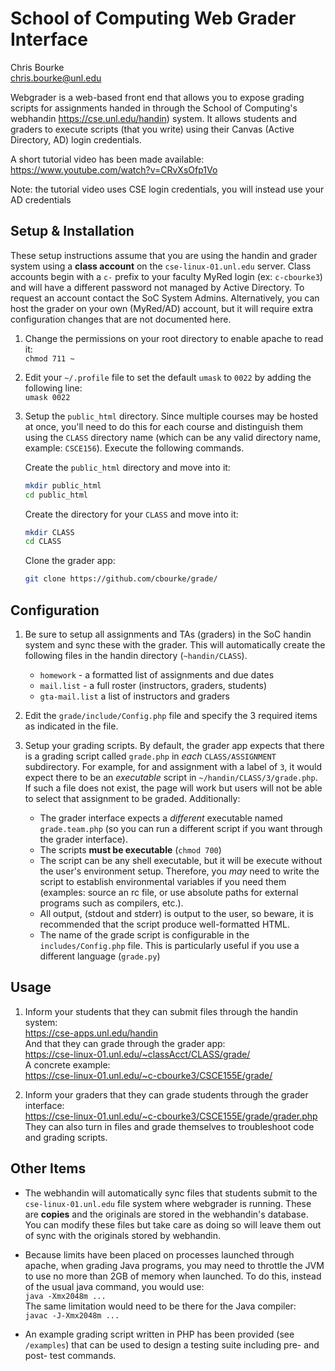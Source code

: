 
# School of Computing Web Grader Interface

Chris Bourke  
chris.bourke@unl.edu

Webgrader is a web-based front end that allows you to expose grading
scripts for assignments handed in through the School of Computing's webhandin
<https://cse.unl.edu/handin>) system. It allows students and graders to
execute scripts (that you write) using their Canvas (Active Directory, AD)
login credentials.

A short tutorial video has been made available:
https://www.youtube.com/watch?v=CRvXsOfp1Vo

Note: the tutorial video uses CSE login credentials, you will instead use your
AD credentials

## Setup & Installation

These setup instructions assume that you are using the handin and grader
system using a **class account** on the `cse-linux-01.unl.edu` server.
Class accounts begin with a `c-` prefix to your faculty MyRed login
(ex: `c-cbourke3`) and will have a different password not managed by
Active Directory.  To request an account contact the SoC System Admins.
Alternatively, you can host the grader on your own (MyRed/AD) account, but
it will require extra configuration changes that are not documented here.

1. Change the permissions on your root directory to enable apache to
   read it:  
   `chmod 711 ~`

2. Edit your `~/.profile` file to set the default `umask` to `0022` by
   adding the following line:  
   `umask 0022`

3. Setup the `public_html` directory.  Since multiple courses may be
   hosted at once, you'll need to do this for each course and distinguish
   them using the `CLASS` directory name (which can be any valid directory
   name, example: `CSCE156`).  Execute the following commands.

   Create the `public_html` directory and move into it:  
   ```bash
   mkdir public_html
   cd public_html
   ```

   Create the directory for your `CLASS` and move into it:  
   ```bash
   mkdir CLASS
   cd CLASS
   ```

   Clone the grader app:  
   ```bash
   git clone https://github.com/cbourke/grade/
   ```

## Configuration

1. Be sure to setup all assignments and TAs (graders) in the SoC handin system
   and sync these with the grader.  This will automatically create the following
   files in the handin directory (`~handin/CLASS`).
     * `homework` - a formatted list of assignments and due dates
     * `mail.list` - a full roster (instructors, graders, students)
     * `gta-mail.list` a list of instructors and graders

2. Edit the `grade/include/Config.php` file and specify the 3 required items as
   indicated in the file.

3. Setup your grading scripts.  By default, the grader app expects that there
   is a grading script called `grade.php` in *each* `CLASS/ASSIGNMENT`
   subdirectory.  For example, for and assignment with a label of `3`, it
   would expect there to be an *executable* script in `~/handin/CLASS/3/grade.php`.  
   If such a file does not exist, the page will work but users will not be
   able to select that assignment to be graded. Additionally:  
     * The grader interface expects a *different* executable named
       `grade.team.php` (so you can run a different script if you want through
       the grader interface).
     * The scripts **must be executable** (`chmod 700`)
     * The script can be any shell executable, but it will be execute
       without the user's environment setup.  Therefore, you *may* need
       to write the script to establish environmental variables if you
       need them (examples: source an rc file, or use absolute paths for
       external programs such as compilers, etc.).
     * All output, (stdout and stderr) is output to the user, so beware, it is
       recommended that the script produce well-formatted HTML.
     * The name of the grade script is configurable in the `includes/Config.php`
       file.  This is particularly useful if you use a different language
       (`grade.py`)

## Usage

1. Inform your students that they can submit files through the handin system:  
   <https://cse-apps.unl.edu/handin>  
   And that they can grade through the grader app:  
   <https://cse-linux-01.unl.edu/~classAcct/CLASS/grade/>  
   A concrete example:  
   <https://cse-linux-01.unl.edu/~c-cbourke3/CSCE155E/grade/>

2. Inform your graders that they can grade students through the grader interface:  
   <https://cse-linux-01.unl.edu/~c-cbourke3/CSCE155E/grade/grader.php>  
   They can also turn in files and grade themselves to troubleshoot code and
   grading scripts.


## Other Items

* The webhandin will automatically sync files that students submit to the
  `cse-linux-01.unl.edu` file system where webgrader is running.  These are
  **copies** and the originals are stored in the webhandin's database.  You can
  modify these files but take care as doing so will leave them out of sync
  with the originals stored by webhandin.

* Because limits have been placed on processes launched through apache,
  when grading Java programs, you may need to throttle the JVM to use
  no more than 2GB of memory when launched.  To do this, instead of the
  usual java command, you would use:  
  `java -Xmx2048m ...`  
  The same limitation would need to be there for the Java compiler:  
  `javac -J-Xmx2048m ...`

* An example grading script written in PHP has been provided (see `/examples`)
  that can be used to design a testing suite including pre- and post- test commands.
